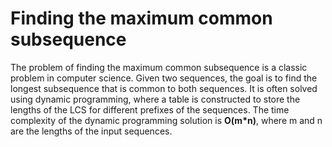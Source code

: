 # Finding the maximum common subsequence
The problem of finding the maximum common subsequence is a classic problem in computer science. Given two sequences, the goal is to find the longest subsequence that is common to both sequences. It is often solved using dynamic programming, where a table is constructed to store the lengths of the LCS for different prefixes of the sequences. The time complexity of the dynamic programming solution is **O(m*n)**, where m and n are the lengths of the input sequences.
